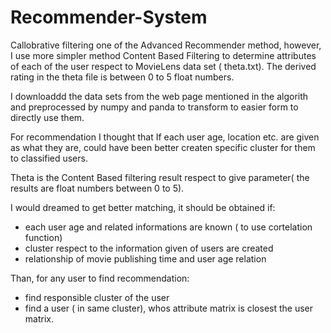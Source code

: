 # Recommender-System

Callobrative filtering one of the Advanced Recommender method, however, I use more simpler method Content Based Filtering to determine attributes of each of the user respect to MovieLens data set ( theta.txt). The derived rating in the theta file is between 0 to 5 float numbers.

I downloaddd the data sets from the web page mentioned in the algorith and preprocessed by numpy and panda to transform to easier form to directly use them. 

For recommendation I thought that If each user age, location etc. are given as what they are, could have been better createn specific cluster for them to classified users. 

Theta is the Content Based filtering result respect to give parameter( the results are float numbers between 0 to 5). 

I would dreamed to get better matching, it should be obtained if:

- each user age and related informations are known ( to use cortelation function)
- cluster respect to the information given of users are created 
- relationship of movie publishing time and user age relation

Than, for any user to find recommendation:
- find responsible cluster of the user
- find a user ( in same cluster), whos attribute matrix is closest the user matrix.
